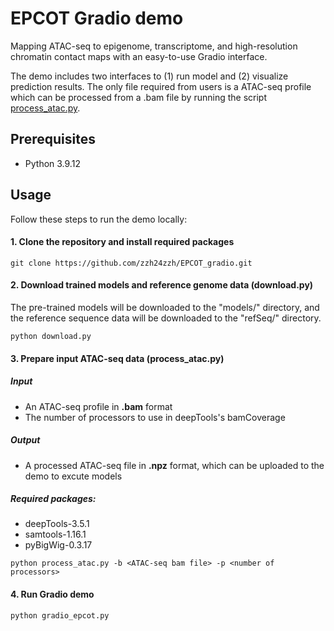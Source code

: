 # EPCOT Gradio demo

Mapping ATAC-seq to epigenome, transcriptome, and high-resolution chromatin contact maps with an easy-to-use Gradio interface.

The demo includes two interfaces to (1) run model and (2) visualize prediction results. The only file required from users is a ATAC-seq profile which can be processed from a .bam file by running the script [process_atac.py]().

## Prerequisites

* Python 3.9.12


## Usage

Follow these steps to run the demo locally:

####  1. Clone the repository and install required packages

```
git clone https://github.com/zzh24zzh/EPCOT_gradio.git
```

####  2. Download trained models and reference genome data (download.py)

The pre-trained models will be downloaded to the "models/" directory, and the reference sequence data will be downloaded to the "refSeq/" directory. 
```
python download.py
```


####  3. Prepare input ATAC-seq data (process_atac.py)
##### Input
* An ATAC-seq profile in **.bam** format
* The number of processors to use in deepTools's bamCoverage

##### Output
* A processed ATAC-seq file in **.npz** format, which can be uploaded to the demo to excute models


##### Required packages: 
* deepTools-3.5.1
* samtools-1.16.1
* pyBigWig-0.3.17
```
python process_atac.py -b <ATAC-seq bam file> -p <number of processors>
```



####  4. Run Gradio demo

```
python gradio_epcot.py
```

